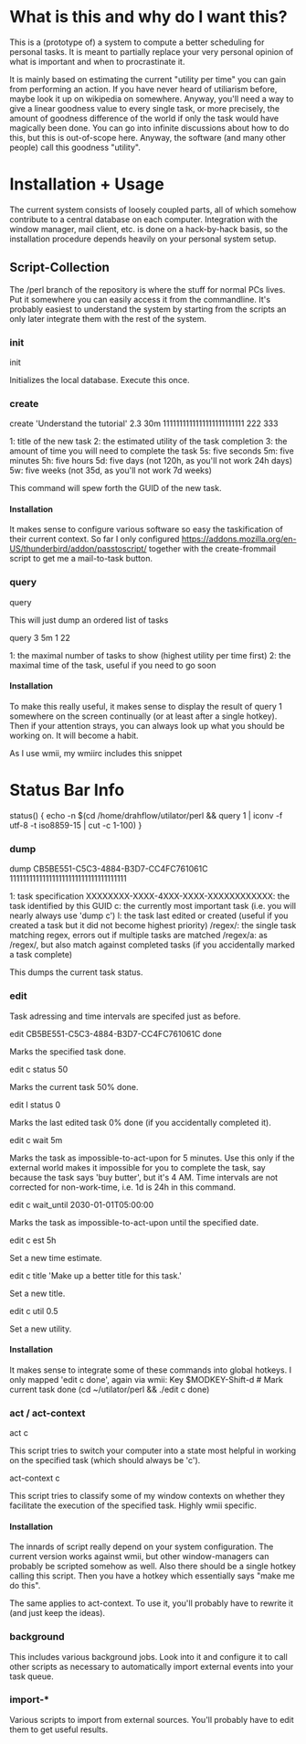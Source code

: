 What is this and why do I want this?
====================================

This is a (prototype of) a system to compute a better scheduling for personal tasks.
It is meant to partially replace your very personal opinion of what is important and
when to procrastinate it.

It is mainly based on estimating the current "utility per time" you can gain from
performing an action. If you have never heard of utiliarism before, maybe look it
up on wikipedia on somewhere. Anyway, you'll need a way to give a linear goodness
value to every single task, or more precisely, the amount of goodness difference
of the world if only the task would have magically been done. You can go into
infinite discussions about how to do this, but this is out-of-scope here.
Anyway, the software (and many other people) call this goodness "utility".

Installation + Usage
====================

The current system consists of loosely coupled parts, all of which somehow contribute
to a central database on each computer. Integration with the window manager,
mail client, etc. is done on a hack-by-hack basis, so the installation procedure
depends heavily on your personal system setup.

Script-Collection
-----------------

The /perl branch of the repository is where the stuff for normal PCs lives. Put it
somewhere you can easily access it from the commandline. It's probably easiest to
understand the system by starting from the scripts an only later integrate them
with the rest of the system.

### init

 init

Initializes the local database. Execute this once.

### create

 create 'Understand the tutorial' 2.3 30m
        1111111111111111111111111 222 333
 
 1: title of the new task
 2: the estimated utility of the task completion
 3: the amount of time you will need to complete the task
    5s: five seconds
    5m: five minutes
    5h: five hours
    5d: five days (not 120h, as you'll not work 24h days)
    5w: five weeks (not 35d, as you'll not work 7d weeks)

This command will spew forth the GUID of the new task.

#### Installation

It makes sense to configure various software so easy the taskification of their
current context.
So far I only configured
https://addons.mozilla.org/en-US/thunderbird/addon/passtoscript/
together with the create-frommail script to get me a mail-to-task button.

### query

 query

This will just dump an ordered list of tasks

 query 3 5m
       1 22
 
 1: the maximal number of tasks to show (highest utility per time first)
 2: the maximal time of the task, useful if you need to go soon

#### Installation

To make this really useful, it makes sense to display the result of
 query 1
somewhere on the screen continually (or at least after a single hotkey). Then if
your attention strays, you can always look up what you should be working on. It
will become a habit.

As I use wmii, my wmiirc includes this snippet
 # Status Bar Info
 status() {
         echo -n $(cd /home/drahflow/utilator/perl && query 1 | iconv -f utf-8 -t iso8859-15 | cut -c 1-100)
 }

### dump

 dump CB5BE551-C5C3-4884-B3D7-CC4FC761061C
      111111111111111111111111111111111111
 
 1: task specification
    XXXXXXXX-XXXX-4XXX-XXXX-XXXXXXXXXXXX: the task identified by this GUID
    c: the currently most important task (i.e. you will nearly always use 'dump c')
    l: the task last edited or created (useful if you created a task but it did not become highest priority)
    /regex/: the single task matching regex, errors out if multiple tasks are matched
    /regex/a: as /regex/, but also match against completed tasks (if you accidentally marked a task complete)

This dumps the current task status.

### edit

Task adressing and time intervals are specifed just as before.

 edit CB5BE551-C5C3-4884-B3D7-CC4FC761061C done

Marks the specified task done.

 edit c status 50

Marks the current task 50% done.

 edit l status 0

Marks the last edited task 0% done (if you accidentally completed it).

 edit c wait 5m

Marks the task as impossible-to-act-upon for 5 minutes. Use this only if the external world makes it
impossible for you to complete the task, say because the task says 'buy butter', but it's 4 AM. Time
intervals are not corrected for non-work-time, i.e. 1d is 24h in this command.

 edit c wait_until 2030-01-01T05:00:00

Marks the task as impossible-to-act-upon until the specified date.

 edit c est 5h

Set a new time estimate.

 edit c title 'Make up a better title for this task.'

Set a new title.

 edit c util 0.5

Set a new utility.

#### Installation

It makes sense to integrate some of these commands into global hotkeys. I only mapped 'edit c done',
again via wmii:
 Key $MODKEY-Shift-d # Mark current task done
     (cd ~/utilator/perl && ./edit c done)

### act / act-context

 act c

This script tries to switch your computer into a state most helpful in working on the specified task
(which should always be 'c').

 act-context c

This script tries to classify some of my window contexts on whether they facilitate the execution of
the specified task. Highly wmii specific.

#### Installation

The innards of script really depend on your system configuration. The current version works against
wmii, but other window-managers can probably be scripted somehow as well. Also there should be a
single hotkey calling this script. Then you have a hotkey which essentially says "make me do this".

The same applies to act-context. To use it, you'll probably have to rewrite it (and just keep the
ideas).

### background

This includes various background jobs. Look into it and configure it to call other scripts as
necessary to automatically import external events into your task queue.

### import-*

Various scripts to import from external sources. You'll probably have to edit them to get useful
results.

